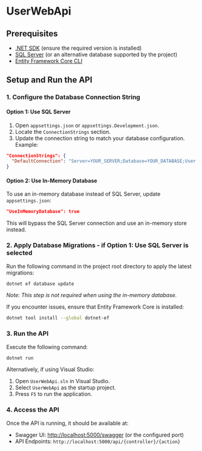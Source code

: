 # UserWebApi

## Prerequisites

- [.NET SDK](https://dotnet.microsoft.com/en-us/download) (ensure the required version is installed)
- [SQL Server](https://www.microsoft.com/en-us/sql-server/sql-server-downloads) (or an alternative database supported by the project)
- [Entity Framework Core CLI](https://learn.microsoft.com/en-us/ef/core/)

## Setup and Run the API

### 1. Configure the Database Connection String

#### Option 1: Use SQL Server

1. Open `appsettings.json` or `appsettings.Development.json`.
2. Locate the `ConnectionStrings` section.
3. Update the connection string to match your database configuration. Example:

```json
"ConnectionStrings": {
  "DefaultConnection": "Server=YOUR_SERVER;Database=YOUR_DATABASE;User Id=YOUR_USER;Password=YOUR_PASSWORD;TrustServerCertificate=True;"
}
```

#### Option 2: Use In-Memory Database

To use an in-memory database instead of SQL Server, update `appsettings.json`:

```json
"UseInMemoryDatabase": true
```

This will bypass the SQL Server connection and use an in-memory store instead.

### 2. Apply Database Migrations - if Option 1: Use SQL Server is selected

Run the following command in the project root directory to apply the latest migrations:

```sh
dotnet ef database update
```

*Note: This step is not required when using the in-memory database.*

If you encounter issues, ensure that Entity Framework Core is installed:

```sh
dotnet tool install --global dotnet-ef
```

### 3. Run the API

Execute the following command:

```sh
dotnet run
```

Alternatively, if using Visual Studio:

1. Open `UserWebApi.sln` in Visual Studio.
2. Select `UserWebApi` as the startup project.
3. Press `F5` to run the application.

### 4. Access the API

Once the API is running, it should be available at:

- Swagger UI: [http://localhost:5000/swagger](http://localhost:5000/swagger) (or the configured port)
- API Endpoints: `http://localhost:5000/api/{controller}/{action}`


